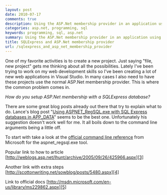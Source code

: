 ```yaml
---
layout: post
date: 2010-07-17
comments: true
description: Using the ASP.Net membership provider in an application using SQLExpress database
categories: asp.net, programming, sql
keywords: programming, sql, asp.net
summary: Using the ASP.Net membership provider in an application using SQLExpress database
title: SQLExpress and ASP.Net membership provider
url: /sqlexpress_and_asp_net_membership_provider
---
```


One of my favorite activities is to create a new project. Just saying "file, new project" gets me thinking about all the possibilities. Lately I've been trying to work on my web development skills so I've been creating a lot of new web applications in Visual Studio. In many cases I also need to have these projects use the normal ASP.Net membership provider. This is where the common problem comes in.

_How do you setup ASP.Net membership with a SQLExpress database?_

There are some great blog posts already out there that try to explain what to do. Lance's blog post "[Using ASPNET\_RegSQL.exe with SQL Express databases in APP\_DATA][1]" seems to be the best one. Unfortunately his suggestion doesn't work well for me. It all boils down to the command line arguments being a little off.

To start with take a look at the [official command line reference][2] from Microsoft for the aspnet\_regsql.exe tool.

Popular link to how to article [http://weblogs.asp.net/lhunt/archive/2005/09/26/425966.aspx][3]

Another link with extra steps [http://scottonwriting.net/sowblog/posts/5480.aspx][4]

Link to official docs [http://msdn.microsoft.com/en-us/library/ms229862.aspx][5]

[1]: http://weblogs.asp.net/lhunt/archive/2005/09/26/425966.aspx
[2]: http://msdn.microsoft.com/en-us/library/ms229862.aspx
[3]: http://weblogs.asp.net/lhunt/archive/2005/09/26/425966.aspx
[4]: http://scottonwriting.net/sowblog/posts/5480.aspx
[5]: http://msdn.microsoft.com/en-us/library/ms229862.aspx
